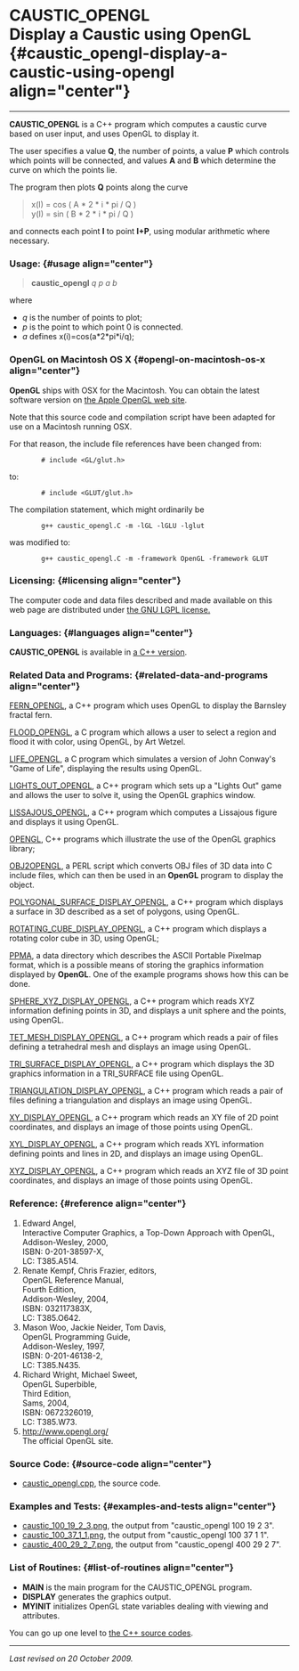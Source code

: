 CAUSTIC\_OPENGL\
Display a Caustic using OpenGL {#caustic_opengl-display-a-caustic-using-opengl align="center"}
==============================

------------------------------------------------------------------------

**CAUSTIC\_OPENGL** is a C++ program which computes a caustic curve
based on user input, and uses OpenGL to display it.

The user specifies a value **Q**, the number of points, a value **P**
which controls which points will be connected, and values **A** and
**B** which determine the curve on which the points lie.

The program then plots **Q** points along the curve

> x(I) = cos ( A \* 2 \* i \* pi / Q )\
> y(I) = sin ( B \* 2 \* i \* pi / Q )

and connects each point **I** to point **I+P**, using modular arithmetic
where necessary.

### Usage: {#usage align="center"}

> **caustic\_opengl** *q* *p* *a* *b*

where

-   *q* is the number of points to plot;
-   *p* is the point to which point 0 is connected.
-   *a* defines x(i)=cos(a\*2\*pi\*i/q);

### OpenGL on Macintosh OS X {#opengl-on-macintosh-os-x align="center"}

**OpenGL** ships with OSX for the Macintosh. You can obtain the latest
software version on [the Apple OpenGL web
site](http://www.apple.com/opengl/).

Note that this source code and compilation script have been adapted for
use on a Macintosh running OSX.

For that reason, the include file references have been changed from:

            # include <GL/glut.h>
          

to:

            # include <GLUT/glut.h>
          

The compilation statement, which might ordinarily be

            g++ caustic_opengl.C -m -lGL -lGLU -lglut
          

was modified to:

            g++ caustic_opengl.C -m -framework OpenGL -framework GLUT
          

### Licensing: {#licensing align="center"}

The computer code and data files described and made available on this
web page are distributed under [the GNU LGPL
license.](../../txt/gnu_lgpl.txt)

### Languages: {#languages align="center"}

**CAUSTIC\_OPENGL** is available in [a C++
version](../../master/caustic_opengl/caustic_opengl.md).

### Related Data and Programs: {#related-data-and-programs align="center"}

[FERN\_OPENGL](../../master/fern_opengl/fern_opengl.md), a C++
program which uses OpenGL to display the Barnsley fractal fern.

[FLOOD\_OPENGL](../../c_src/flood_opengl/flood_opengl.md), a C program
which allows a user to select a region and flood it with color, using
OpenGL, by Art Wetzel.

[LIFE\_OPENGL](../../c_src/life_opengl/life_opengl.md), a C program
which simulates a version of John Conway's "Game of Life", displaying
the results using OpenGL.

[LIGHTS\_OUT\_OPENGL](../../master/lights_out_opengl/lights_out_opengl.md),
a C++ program which sets up a "Lights Out" game and allows the user to
solve it, using the OpenGL graphics window.

[LISSAJOUS\_OPENGL](../../master/lissajous_opengl/lissajous_opengl.md),
a C++ program which computes a Lissajous figure and displays it using
OpenGL.

[OPENGL](../../master/opengl/opengl.md), C++ programs which
illustrate the use of the OpenGL graphics library;

[OBJ2OPENGL](../../pl_src/obj2opengl/obj2opengl.md), a PERL script
which converts OBJ files of 3D data into C include files, which can then
be used in an **OpenGL** program to display the object.

[POLYGONAL\_SURFACE\_DISPLAY\_OPENGL](../../master/polygonal_surface_display_opengl/polygonal_surface_display_opengl.md),
a C++ program which displays a surface in 3D described as a set of
polygons, using OpenGL.

[ROTATING\_CUBE\_DISPLAY\_OPENGL](../../master/rotating_cube_display_opengl/rotating_cube_display_opengl.md),
a C++ program which displays a rotating color cube in 3D, using OpenGL;

[PPMA](../../data/ppma/ppma.md), a data directory which describes the
ASCII Portable Pixelmap format, which is a possible means of storing the
graphics information displayed by **OpenGL**. One of the example
programs shows how this can be done.

[SPHERE\_XYZ\_DISPLAY\_OPENGL](../../master/sphere_xyz_display_opengl/sphere_xyz_display_opengl.md),
a C++ program which reads XYZ information defining points in 3D, and
displays a unit sphere and the points, using OpenGL.

[TET\_MESH\_DISPLAY\_OPENGL](../../master/tet_mesh_display_opengl/tet_mesh_display_opengl.md),
a C++ program which reads a pair of files defining a tetrahedral mesh
and displays an image using OpenGL.

[TRI\_SURFACE\_DISPLAY\_OPENGL](../../master/tri_surface_display_opengl/tri_surface_display_opengl.md),
a C++ program which displays the 3D graphics information in a
TRI\_SURFACE file using OpenGL.

[TRIANGULATION\_DISPLAY\_OPENGL](../../master/triangulation_display_opengl/triangulation_display_opengl.md),
a C++ program which reads a pair of files defining a triangulation and
displays an image using OpenGL.

[XY\_DISPLAY\_OPENGL](../../master/xy_display_opengl/xy_display_opengl.md),
a C++ program which reads an XY file of 2D point coordinates, and
displays an image of those points using OpenGL.

[XYL\_DISPLAY\_OPENGL](../../master/xyl_display_opengl/xyl_display_opengl.md),
a C++ program which reads XYL information defining points and lines in
2D, and displays an image using OpenGL.

[XYZ\_DISPLAY\_OPENGL](../../master/xyz_display_opengl/xyz_display_opengl.md),
a C++ program which reads an XYZ file of 3D point coordinates, and
displays an image of those points using OpenGL.

### Reference: {#reference align="center"}

1.  Edward Angel,\
    Interactive Computer Graphics, a Top-Down Approach with OpenGL,\
    Addison-Wesley, 2000,\
    ISBN: 0-201-38597-X,\
    LC: T385.A514.
2.  Renate Kempf, Chris Frazier, editors,\
    OpenGL Reference Manual,\
    Fourth Edition,\
    Addison-Wesley, 2004,\
    ISBN: 032117383X,\
    LC: T385.O642.
3.  Mason Woo, Jackie Neider, Tom Davis,\
    OpenGL Programming Guide,\
    Addison-Wesley, 1997,\
    ISBN: 0-201-46138-2,\
    LC: T385.N435.
4.  Richard Wright, Michael Sweet,\
    OpenGL Superbible,\
    Third Edition,\
    Sams, 2004,\
    ISBN: 0672326019,\
    LC: T385.W73.
5.  <http://www.opengl.org/>\
    The official OpenGL site.

### Source Code: {#source-code align="center"}

-   [caustic\_opengl.cpp](caustic_opengl.cpp), the source code.

### Examples and Tests: {#examples-and-tests align="center"}

-   [caustic\_100\_19\_2\_3.png](caustic_100_19_2_3.png), the output
    from "caustic\_opengl 100 19 2 3".
-   [caustic\_100\_37\_1\_1.png](caustic_100_37_1_1.png), the output
    from "caustic\_opengl 100 37 1 1".
-   [caustic\_400\_29\_2\_7.png](caustic_400_29_2_7.png), the output
    from "caustic\_opengl 400 29 2 7".

### List of Routines: {#list-of-routines align="center"}

-   **MAIN** is the main program for the CAUSTIC\_OPENGL program.
-   **DISPLAY** generates the graphics output.
-   **MYINIT** initializes OpenGL state variables dealing with viewing
    and attributes.

You can go up one level to [the C++ source codes](../cpp_src.md).

------------------------------------------------------------------------

*Last revised on 20 October 2009.*
